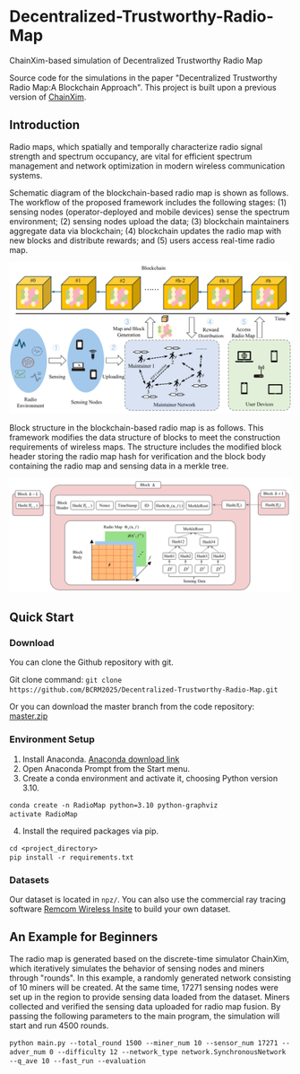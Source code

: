 # Decentralized-Trustworthy-Radio-Map

ChainXim-based simulation of Decentralized Trustworthy Radio Map

Source code for the simulations in the paper "Decentralized Trustworthy Radio Map:A Blockchain Approach". This project is built upon a previous version of [ChainXim](https://github.com/XinLab-SEU/ChainXim).

## Introduction

Radio maps, which spatially and temporally characterize radio signal strength and spectrum occupancy, are vital for efficient spectrum management and network optimization in modern wireless communication systems.

Schematic diagram of the blockchain-based radio map is shown as follows. The workflow of the proposed framework includes the following stages: (1) sensing nodes (operator-deployed and mobile devices) sense the spectrum environment; 
(2) sensing nodes upload the data; (3) blockchain maintainers aggregate data via blockchain; (4) blockchain updates the radio map with new blocks and distribute rewards; and (5) users access real-time radio map.

![Schematic diagram](doc/Framework.svg)

Block structure in the blockchain-based radio map is as follows. This framework modifies the data structure of blocks to meet the construction requirements of wireless maps. 
The structure includes the modified block header storing the radio map hash for verification and the block body containing the radio map and sensing data in a merkle tree.

![Block structure](doc/Block.svg)

## Quick Start
### Download

You can clone the Github repository with git.

Git clone command: `git clone https://github.com/BCRM2025/Decentralized-Trustworthy-Radio-Map.git`

Or you can download the master branch from the code repository: [master.zip](https://github.com/BCRM2025/Decentralized-Trustworthy-Radio-Map/archive/refs/heads/master.zip)

### Environment Setup
1. Install Anaconda. [Anaconda download link](https://www.anaconda.com/download)
2. Open Anaconda Prompt from the Start menu.
3. Create a conda environment and activate it, choosing Python version 3.10.
```
conda create -n RadioMap python=3.10 python-graphviz
activate RadioMap
```
4. Install the required packages via pip.
```
cd <project_directory>
pip install -r requirements.txt
```

### Datasets

Our dataset is located in `npz/`. You can also use the commercial ray tracing software [Remcom Wireless Insite](https://www.remcom.com/wireless-insite-em-propagation-software) to build your own dataset.

## An Example for Beginners

The radio map is generated based on the discrete-time simulator ChainXim, which iteratively simulates the behavior of sensing nodes and miners through "rounds". 
In this example, a randomly generated network consisting of 10 miners will be created. At the same time, 17271 sensing nodes were set up in the region to provide sensing data loaded from the dataset. 
Miners collected and verified the sensing data uploaded for radio map fusion. By passing the following parameters to the main program, the simulation will start and run 4500 rounds.

```
python main.py --total_round 1500 --miner_num 10 --sensor_num 17271 --adver_num 0 --difficulty 12 --network_type network.SynchronousNetwork --q_ave 10 --fast_run --evaluation

```


